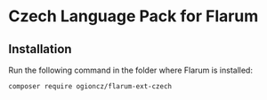 # Czech Language Pack for Flarum

## Installation

Run the following command in the folder where Flarum is installed:

```shell
composer require ogioncz/flarum-ext-czech
```
